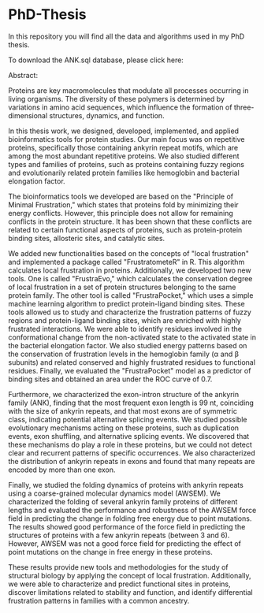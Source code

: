 # PhD-Thesis
In this repository you will find all the data and algorithms used in my PhD thesis.

To download the ANK.sql database, please click here:


Abstract:

Proteins are key macromolecules that modulate all processes occurring in living organisms. The diversity of these polymers is determined by variations in amino acid sequences, which influence the formation of three-dimensional structures, dynamics, and function.

In this thesis work, we designed, developed, implemented, and applied bioinformatics tools for protein studies. Our main focus was on repetitive proteins, specifically those containing ankyrin repeat motifs, which are among the most abundant repetitive proteins. We also studied different types and families of proteins, such as proteins containing fuzzy regions and evolutionarily related protein families like hemoglobin and bacterial elongation factor.

The bioinformatics tools we developed are based on the "Principle of Minimal Frustration," which states that proteins fold by minimizing their energy conflicts. However, this principle does not allow for remaining conflicts in the protein structure. It has been shown that these conflicts are related to certain functional aspects of proteins, such as protein-protein binding sites, allosteric sites, and catalytic sites.

We added new functionalities based on the concepts of "local frustration" and implemented a package called "FrustratometeR" in R. This algorithm calculates local frustration in proteins. Additionally, we developed two new tools. One is called "FrustraEvo," which calculates the conservation degree of local frustration in a set of protein structures belonging to the same protein family. The other tool is called "FrustraPocket," which uses a simple machine learning algorithm to predict protein-ligand binding sites. These tools allowed us to study and characterize the frustration patterns of fuzzy regions and protein-ligand binding sites, which are enriched with highly frustrated interactions. We were able to identify residues involved in the conformational change from the non-activated state to the activated state in the bacterial elongation factor. We also studied energy patterns based on the conservation of frustration levels in the hemoglobin family (α and β subunits) and related conserved and highly frustrated residues to functional residues. Finally, we evaluated the "FrustraPocket" model as a predictor of binding sites and obtained an area under the ROC curve of 0.7.

Furthermore, we characterized the exon-intron structure of the ankyrin family (ANK), finding that the most frequent exon length is 99 nt, coinciding with the size of ankyrin repeats, and that most exons are of symmetric class, indicating potential alternative splicing events. We studied possible evolutionary mechanisms acting on these proteins, such as duplication events, exon shuffling, and alternative splicing events. We discovered that these mechanisms do play a role in these proteins, but we could not detect clear and recurrent patterns of specific occurrences. We also characterized the distribution of ankyrin repeats in exons and found that many repeats are encoded by more than one exon.

Finally, we studied the folding dynamics of proteins with ankyrin repeats using a coarse-grained molecular dynamics model (AWSEM). We characterized the folding of several ankyrin family proteins of different lengths and evaluated the performance and robustness of the AWSEM force field in predicting the change in folding free energy due to point mutations. The results showed good performance of the force field in predicting the structures of proteins with a few ankyrin repeats (between 3 and 6). However, AWSEM was not a good force field for predicting the effect of point mutations on the change in free energy in these proteins.

These results provide new tools and methodologies for the study of structural biology by applying the concept of local frustration. Additionally, we were able to characterize and predict functional sites in proteins, discover limitations related to stability and function, and identify differential frustration patterns in families with a common ancestry.
